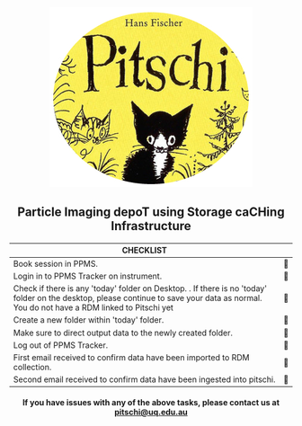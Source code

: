 <div align="center">

![image](images/pitschiLogo.jpg)

## Particle Imaging depoT using Storage caCHing Infrastructure 

| CHECKLIST           |  | 
|----------------|-----------|
| <div align="left"> Book session in PPMS.</div> | 🔲  
| <div align="left"> Login in to PPMS Tracker on instrument.</div> | 🔲  
| <div align="left"> Check if there is any 'today' folder on Desktop. .  If there is no 'today' folder on the desktop, please continue to save your data as normal. You do not have a RDM linked to Pitschi yet </div>| 🔲  
| <div align="left"> Create a new folder within 'today' folder.</div>| 🔲  
| <div align="left"> Make sure to direct output data to the newly created folder.</div>| 🔲  
| <div align="left"> Log out of PPMS Tracker.</div> | 🔲  
| <div align="left"> First email received to confirm data have been imported to RDM collection.</div>| 🔲  
| <div align="left"> Second email received to confirm data have been ingested into pitschi.</div>| 🔲  

#### If you have issues with any of the above tasks, please contact us at pitschi@uq.edu.au
</div>

